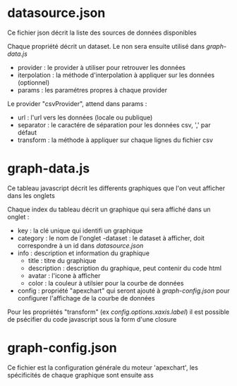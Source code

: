 # datasource.json

Ce fichier json décrit la liste des sources de données disponibles

Chaque propriété décrit un dataset. Le non sera ensuite utilisé dans *graph-data.js*

- provider : le provider à utiliser pour retrouver les données
- iterpolation : la méthode d'interpolation à appliquer sur les données (optionnel)
- params : les paramétres propres à chaque provider

Le provider "csvProvider", attend dans params : 

- url : l'url vers les données (locale ou publique)
- separator : le caractére de séparation pour les données csv, ',' par défaut
- transform : la méthode à appliquer sur chaque lignes du fichier csv

# graph-data.js

Ce tableau javascript décrit les differents graphiques que l'on veut afficher dans les onglets

Chaque index du tableau décrit un graphique qui sera affiché dans un onglet :

- key : la clé unique qui identifi un graphique
- category : le nom de l'onglet
-dataset : le dataset à afficher, doit correspondre à un id dans *datasource.json*
- info : description et information du graphique
	- title : titre du graphique
	- description : description du graphique, peut contenir du code html
	- avatar : l'icone à afficher
	- color : la couleur à utilsier pour la courbe de données
- config : propriété "apexchart" qui seront ajouté à *graph-config.json* pour configurer l'affichage de la courbe de données

Pour les propriétés "transform" (ex *config.options.xaxis.label*) il est possible de psécifier du code javascript sous la form d'une closure

# graph-config.json

Ce fichier est la configuration générale du moteur 'apexchart', les spécificités de chaque graphique sont ensuite ass